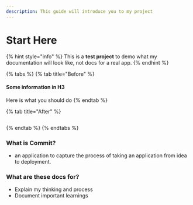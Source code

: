 ```yaml
---
description: This guide will introduce you to my project
---
```


# Start Here

{% hint style="info" %}
This is a **test project** to demo what my documentation will look like, not docs for a real app.
{% endhint %}

{% tabs %}
{% tab title="Before" %}
#### Some information in H3

Here is what you should do
{% endtab %}

{% tab title="After" %}
<figure><img src="https://images.unsplash.com/photo-1554260570-47e791ab2fc7?crop=entropy&#x26;cs=tinysrgb&#x26;fm=jpg&#x26;ixid=MnwxOTcwMjR8MHwxfHNlYXJjaHwzfHxhcHAlMjBwcm90b3R5cGV8ZW58MHx8fHwxNjY0NDY4Njcy&#x26;ixlib=rb-1.2.1&#x26;q=80" alt=""><figcaption></figcaption></figure>
{% endtab %}
{% endtabs %}

### What is Commit?

* an application to capture the process of taking an application from idea to deployment.

### What are these docs for?

* Explain my thinking and process
* Document important learnings
